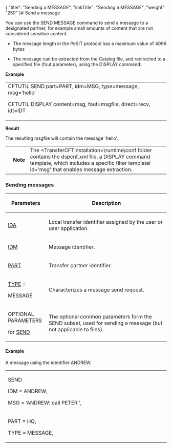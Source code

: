 {
    "title": "Sending a MESSAGE",
    "linkTitle": "Sending a MESSAGE",
    "weight": "250"
}# <span id="Sending_messages"></span>Send a message

You can use the SEND MESSAGE command to send a message to a designated partner, for example small amounts of content that are not considered sensitive content.

-   The message length in the PeSIT protocol has a maximum value of 4096 bytes
-   The message can be extracted from the Catalog file, and redirected to a specified file (fout parameter), using the DISPLAY command:

**Example**

<table data-cellspacing="0">
<tbody>
<tr class="odd">
<td>CFTUTIL SEND part=PART, idm=MSG, type=message, msg=’hello’
<p>CFTUTIL DISPLAY content=msg, fout=msgfile, direct=recv, idt=IDT</p></td>
</tr>
</tbody>
</table>

**Result**

The resulting msgfile will contain the message 'hello'.

<table data-cellpadding="0" data-cellspacing="0">
<tbody>
<tr class="odd">
<td data-valign="top"></td>
<td data-valign="top"><span><strong>Note</strong></span></td>
<td data-mc-autonum="&lt;b&gt;Note&lt;/b&gt;" data-valign="top">The <span>&lt;TransferCFTinstallation&gt;\runtime\conf</span> folder contains the <span>dspcnf.xml</span> file, a DISPLAY command template, which includes a specific filter <span>templatel id='msg'</span> that enables message extraction.</td>
</tr>
</tbody>
</table>

### Sending messages

<table data-cellspacing="0">
<thead>
<tr class="header">
<th><p>Parameters</p></th>
<th><p>Description</p></th>
</tr>
</thead>
<tbody>
<tr class="odd" data-valign="top">
<td width="25.296%"><p><a href="../../../c_intro_userinterfaces/command_summary/parameter_intro/ida">IDA</a> </p></td>
<td width="74.704%"><p>Local transfer identifier assigned by the user or user application.</p></td>
</tr>
<tr class="even" data-valign="top">
<td width="25.296%"><p><a href="../../../c_intro_userinterfaces/command_summary/parameter_intro/idm">IDM</a> </p></td>
<td width="74.704%"><p>Message identifier.</p></td>
</tr>
<tr class="odd" data-valign="top">
<td width="25.296%"><p><a href="../../../c_intro_userinterfaces/command_summary/parameter_intro/part">PART</a> </p></td>
<td width="74.704%"><p>Transfer partner identifier.</p></td>
</tr>
<tr class="even" data-valign="top">
<td width="25.296%"><p><a href="../../../c_intro_userinterfaces/command_summary/parameter_intro/type">TYPE</a> =
MESSAGE</p></td>
<td width="74.704%"><p>Characterizes a message send request.</p></td>
</tr>
<tr class="odd" data-valign="top">
<td width="25.296%"><p>OPTIONAL PARAMETERS
for <a href="../send_command_basics">SEND</a></p></td>
<td width="74.704%"><p>The optional common parameters form the SEND subset, used for sending a message (but not applicable to files).</p></td>
</tr>
</tbody>
</table>

#### Example

A message using the identifier ANDREW.

<table data-cellspacing="0" width="90%">
<tbody>
<tr class="odd">
<td width="12%"><p>SEND</p>
<p>IDM = ANDREW,</p>
<p>MSG = ‘ANDREW: call PETER ’,</p></td>
</tr>
<tr class="even">
<td width="12%"><p>PART = HQ,</p>
<p>TYPE = MESSAGE,</p></td>
</tr>
</tbody>
</table>
